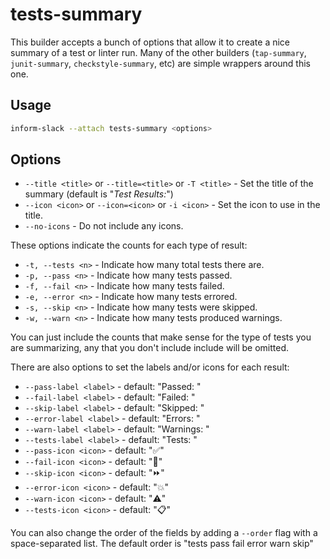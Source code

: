 # tests-summary #

This builder accepts a bunch of options that allow it to create a nice
summary of a test or linter run.  Many of the other builders
(`tap-summary`, `junit-summary`, `checkstyle-summary`, etc) are simple
wrappers around this one.

## Usage ##

```sh
inform-slack --attach tests-summary <options>
```

## Options ##

* `--title <title>` or `--title=<title>` or `-T <title>` - Set the
  title of the summary (default is "*Test Results:*")
* `--icon <icon>` or `--icon=<icon>` or `-i <icon>` - Set the icon to
  use in the title.
* `--no-icons` - Do not include any icons.

These options indicate the counts for each type of result:

 * `-t, --tests <n>` - Indicate how many total tests there are.
 * `-p, --pass <n>`  - Indicate how many tests passed.
 * `-f, --fail <n>`  - Indicate how many tests failed.
 * `-e, --error <n>` - Indicate how many tests errored.
 * `-s, --skip <n>`  - Indicate how many tests were skipped.
 * `-w, --warn <n>`  - Indicate how many tests produced warnings.

You can just include the counts that make sense for the type of tests
you are summarizing, any that you don't include include will be
omitted.

There are also options to set the labels and/or icons for each result:

 *  `--pass-label <label>`  - default: "Passed: "
 *  `--fail-label <label>`  - default: "Failed: "
 *  `--skip-label <label>`  - default: "Skipped: "
 *  `--error-label <label>` - default: "Errors: "
 *  `--warn-label <label>`  - default: "Warnings: "
 *  `--tests-label <label>` - default: "Tests: "
 *  `--pass-icon <icon>`    - default: ":white_check_mark:"
 *  `--fail-icon <icon>`    - default: ":no_entry_sign:"
 *  `--skip-icon <icon>`    - default: ":fast_forward:"
 *  `--error-icon <icon>`   - default: ":boom:"
 *  `--warn-icon <icon>`    - default: ":warning:"
 *  `--tests-icon <icon>`   - default: ":clipboard:"


You can also change the order of the fields by adding a `--order` flag
with a space-separated list.
The default order is "tests pass fail error warn skip"
